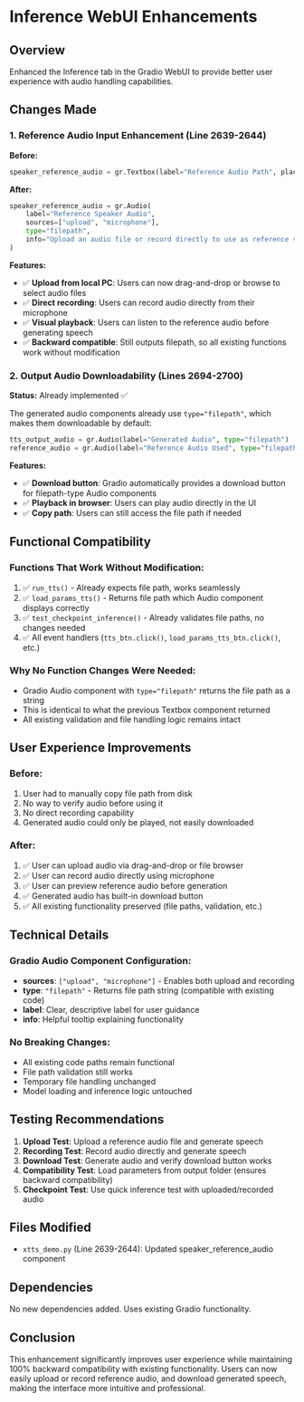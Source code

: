 # Inference WebUI Enhancements

## Overview
Enhanced the Inference tab in the Gradio WebUI to provide better user experience with audio handling capabilities.

## Changes Made

### 1. **Reference Audio Input Enhancement** (Line 2639-2644)

**Before:**
```python
speaker_reference_audio = gr.Textbox(label="Reference Audio Path", placeholder="Auto-filled")
```

**After:**
```python
speaker_reference_audio = gr.Audio(
    label="Reference Speaker Audio",
    sources=["upload", "microphone"],
    type="filepath",
    info="Upload an audio file or record directly to use as reference speaker voice"
)
```

**Features:**
- ✅ **Upload from local PC**: Users can now drag-and-drop or browse to select audio files
- ✅ **Direct recording**: Users can record audio directly from their microphone
- ✅ **Visual playback**: Users can listen to the reference audio before generating speech
- ✅ **Backward compatible**: Still outputs filepath, so all existing functions work without modification

### 2. **Output Audio Downloadability** (Lines 2694-2700)

**Status:** Already implemented ✅

The generated audio components already use `type="filepath"`, which makes them downloadable by default:
```python
tts_output_audio = gr.Audio(label="Generated Audio", type="filepath")
reference_audio = gr.Audio(label="Reference Audio Used", type="filepath")
```

**Features:**
- ✅ **Download button**: Gradio automatically provides a download button for filepath-type Audio components
- ✅ **Playback in browser**: Users can play audio directly in the UI
- ✅ **Copy path**: Users can still access the file path if needed

## Functional Compatibility

### Functions That Work Without Modification:
1. ✅ `run_tts()` - Already expects file path, works seamlessly
2. ✅ `load_params_tts()` - Returns file path which Audio component displays correctly
3. ✅ `test_checkpoint_inference()` - Already validates file paths, no changes needed
4. ✅ All event handlers (`tts_btn.click()`, `load_params_tts_btn.click()`, etc.)

### Why No Function Changes Were Needed:
- Gradio Audio component with `type="filepath"` returns the file path as a string
- This is identical to what the previous Textbox component returned
- All existing validation and file handling logic remains intact

## User Experience Improvements

### Before:
1. User had to manually copy file path from disk
2. No way to verify audio before using it
3. No direct recording capability
4. Generated audio could only be played, not easily downloaded

### After:
1. ✅ User can upload audio via drag-and-drop or file browser
2. ✅ User can record audio directly using microphone
3. ✅ User can preview reference audio before generation
4. ✅ Generated audio has built-in download button
5. ✅ All existing functionality preserved (file paths, validation, etc.)

## Technical Details

### Gradio Audio Component Configuration:
- **sources**: `["upload", "microphone"]` - Enables both upload and recording
- **type**: `"filepath"` - Returns file path string (compatible with existing code)
- **label**: Clear, descriptive label for user guidance
- **info**: Helpful tooltip explaining functionality

### No Breaking Changes:
- All existing code paths remain functional
- File path validation still works
- Temporary file handling unchanged
- Model loading and inference logic untouched

## Testing Recommendations

1. **Upload Test**: Upload a reference audio file and generate speech
2. **Recording Test**: Record audio directly and generate speech
3. **Download Test**: Generate audio and verify download button works
4. **Compatibility Test**: Load parameters from output folder (ensures backward compatibility)
5. **Checkpoint Test**: Use quick inference test with uploaded/recorded audio

## Files Modified

- `xtts_demo.py` (Line 2639-2644): Updated speaker_reference_audio component

## Dependencies

No new dependencies added. Uses existing Gradio functionality.

## Conclusion

This enhancement significantly improves user experience while maintaining 100% backward compatibility with existing functionality. Users can now easily upload or record reference audio, and download generated speech, making the interface more intuitive and professional.
